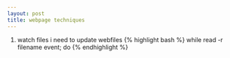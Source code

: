 ```yaml
---
layout: post
title: webpage techniques
---
```


1. watch files 
  i need to update webfiles
{% highlight bash %}
while read -r filename event; do
{% endhighlight %}


